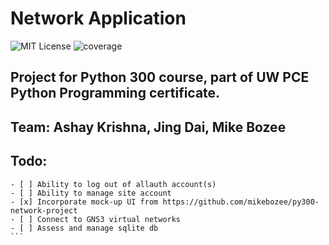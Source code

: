 # Network Application

![MIT License](https://img.shields.io/badge/license-MIT-blue.svg)
![coverage](https://img.shields.io/badge/coverage-0%25-red.svg)

## Project for Python 300 course, part of UW PCE Python Programming certificate.

## Team: Ashay Krishna, Jing Dai, Mike Bozee


## Todo:

````- [x] Ability to log in through GitHub/Google via allauth
- [ ] Ability to log out of allauth account(s)
- [ ] Ability to manage site account
- [x] Incorporate mock-up UI from https://github.com/mikebozee/py300-network-project
- [ ] Connect to GNS3 virtual networks
- [ ] Assess and manage sqlite db
```
